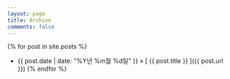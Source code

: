 ```yaml
---
layout: page
title: Archive
comments: false
---
```



{% for post in site.posts %}
  - {{ post.date | date: "%Y년 %m월 %d일" }} &raquo; [ {{ post.title }} ]({{ post.url }})
{% endfor %}
